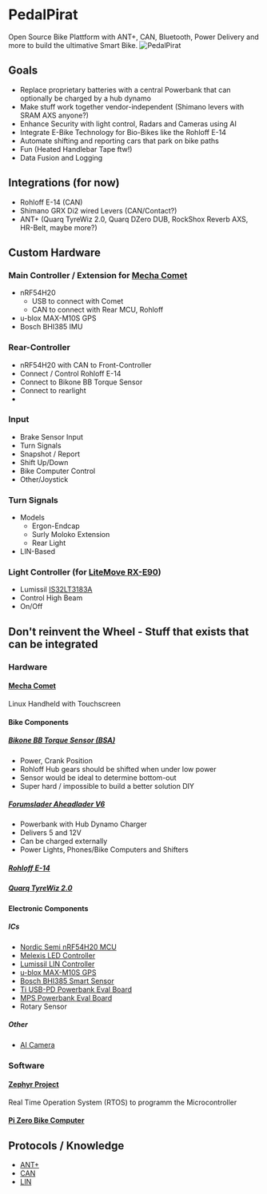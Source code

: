 # PedalPirat
Open Source Bike Plattform with ANT+, CAN, Bluetooth, Power Delivery and more to build the ultimative Smart Bike.
![PedalPirat](PedalPiratController.drawio.png)

## Goals
- Replace proprietary batteries with a central Powerbank that can optionally be charged by a hub dynamo
- Make stuff work together vendor-independent (Shimano levers with SRAM AXS anyone?)
- Enhance Security with light control, Radars and Cameras using AI
- Integrate E-Bike Technology for Bio-Bikes like the Rohloff E-14
- Automate shifting and reporting cars that park on bike paths
- Fun (Heated Handlebar Tape ftw!)
- Data Fusion and Logging

## Integrations (for now)
- Rohloff E-14 (CAN)
- Shimano GRX Di2 wired Levers (CAN/Contact?)
- ANT+ (Quarq TyreWiz 2.0, Quarq DZero DUB, RockShox Reverb AXS, HR-Belt, maybe more?)

## Custom Hardware


### Main Controller / Extension for [Mecha Comet](https://developers.mecha.so/comet/extensions/io-breakout)
- nRF54H20
  - USB to connect with Comet
  - CAN to connect with Rear MCU, Rohloff
- u-blox MAX-M10S GPS
- Bosch BHI385 IMU

### Rear-Controller
- nRF54H20 with CAN to Front-Controller
- Connect / Control Rohloff E-14
- Connect to Bikone BB Torque Sensor
- Connect to rearlight
- 
### Input
- Brake Sensor Input
- Turn Signals
- Snapshot / Report
- Shift Up/Down
- Bike Computer Control
- Other/Joystick
### Turn Signals
- Models
  - Ergon-Endcap
  - Surly Moloko Extension
  - Rear Light
- LIN-Based

### Light Controller (for [LiteMove RX-E90](https://www.lite-move.com/product/rx-e90-high-low-beam/))
- Lumissil [IS32LT3183A](https://www.lumissil.com/applications/automotive/automotive-lighting/interior-lighting/ambient-lighting-&-footwell/is32lt3183a)
- Control High Beam
- On/Off

## Don't reinvent the Wheel - Stuff that exists that can be integrated
### Hardware
#### [Mecha Comet](https://mecha.so/comet)
Linux Handheld with Touchscreen
#### Bike Components
##### [Bikone BB Torque Sensor (BSA)](https://www.bikone.com/bottombracket-torque-sensors/)
  - Power, Crank Position
  - Rohloff Hub gears should be shifted when under low power
  - Sensor would be ideal to determine bottom-out
  - Super hard / impossible to build a better solution DIY
##### [Forumslader Aheadlader V6](https://www.forumslader.de/aheadlader-v6/)
  - Powerbank with Hub Dynamo Charger
  - Delivers 5 and 12V
  - Can be charged externally
  - Power Lights, Phones/Bike Computers and Shifters

##### [Rohloff E-14](https://www.rohloff.de/en/products/speedhub/e-14)

##### [Quarq TyreWiz 2.0](https://www.sram.com/de/service/models/wh-trwz-e1)

#### Electronic Components
##### ICs
- [Nordic Semi nRF54H20 MCU](https://www.nordicsemi.com/Products/nRF54H20)
- [Melexis LED Controller](https://www.melexis.com/en/products/smart-led-driver-ics)
- [Lumissil LIN Controller](https://www.lumissil.com/applications/automotive/automotive-lighting/interior-lighting/is32cs8978)
- [u-blox MAX-M10S GPS](https://www.u-blox.com/en/product/max-m10-series)
- [Bosch BHI385 Smart Sensor](https://www.bosch-sensortec.com/products/smart-sensor-systems/bhi385/)
- [Ti USB-PD Powerbank Eval Board](https://www.ti.com/tool/USB-PD-CHG-EVM-01)
- [MPS Powerbank Eval Board](https://www.monolithicpower.com/en/mezs7-1s-4spdpowerbank-reference-design)
- Rotary Sensor

##### Other
- [AI Camera](https://www.st.com/content/st_com/en/st-edge-ai-suite/case-studies/smart-rear-view-camera-running-on-batteries.html)

### Software
#### [Zephyr Project](https://github.com/zephyrproject-rtos/zephyr)
Real Time Operation System (RTOS) to programm the Microcontroller
#### [Pi Zero Bike Computer](https://github.com/hishizuka/pizero_bikecomputer)

## Protocols / Knowledge
- [ANT+](http://thisisant.com)
- [CAN](https://www.csselectronics.com/pages/can-bus-simple-intro-tutorial)
- [LIN](https://www.csselectronics.com/pages/lin-bus-protocol-intro-basics)
